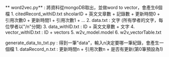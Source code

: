** word2vec.py** : 將資料從mongoDB取出，並做word to vector，會產生6個檔
    1. citedRecord_withID.txt
        shcolarID + 英文文章數 + 記錄數 + 更新時間0 + 引用次數0 + 更新時間1 + 引用次數1 + ...
    2.  data.txt :
        文字 (所有學者的文字，每位學者以"/n"分開)
    3. data_withID.txt :
        ID + 英文文章數 + 文字
    4. vector_withID.txt :
        ID + vectors
    5. w2v_model.model
    6. w2v_vectorTable.txt

generate_data_to_txt.py : 得到一筆"data"，輸入n決定要哪一筆紀錄，會產生一個檔
    1. dataRecord_n.txt :
        更新時間n + 引用次數n + 是否有更新(第0筆預設為1)
